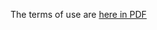 The terms of use are [here in PDF](API%20terms%20of%20use%20for%20EMPIRE%20by%20participants%20-%20v1.pdf)
